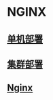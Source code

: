 # NGINX
## [单机部署](chapter1.md)
## [集群部署](chapter2.md)

## [Nginx](https://www.jianshu.com/p/e90050dc89b6)
